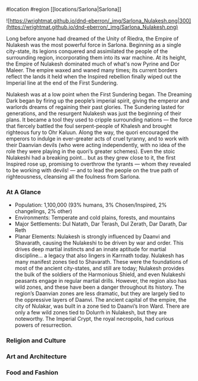  #location #region [[locations/Sarlona|Sarlona]]

![https://wrightmat.github.io/dnd-eberron/_img/Sarlona_Nulakesh.png|300](https://wrightmat.github.io/dnd-eberron/_img/Sarlona_Nulakesh.png)

Long before anyone had dreamed of the Unity of Riedra, the Empire of Nulakesh was the most powerful force in Sarlona. Beginning as a single city-state, its legions conquered and assimilated the people of the surrounding region, incorporating them into its war machine. At its height, the Empire of Nulakesh dominated much of what's now Pyrine and Dor Maleer. The empire waxed and waned many times; its current borders reflect the lands it held when the Inspired rebellion finally wiped out the Imperial line at the end of the First Sundering.

Nulakesh was at a low point when the First Sundering began. The Dreaming Dark began by firing up the people’s imperial spirit, giving the emperor and warlords dreams of regaining their past glories. The Sundering lasted for generations, and the resurgent Nulakesh was just the beginning of their plans. It became a tool they used to cripple surrounding nations — the force that fiercely battled the foul serpent-people of Khalesh and brought righteous fury to Ohr Kaluun. Along the way, the quori encouraged the emperors to indulge in ever-greater acts of cruel tyranny, and to work with their Daanvian devils (who were acting independently, with no idea of the role they were playing in the quori’s greater schemes). Even
the stoic Nulakeshi had a breaking point… but as they grew close to it, the first Inspired rose up, promising to overthrow the tyrants — whom they revealed to be working with devils! — and to lead the people on the true path of righteousness, cleansing all the foulness from Sarlona.

### At A Glance

* Population: 1,100,000 (93% humans, 3% Chosen/Inspired, 2% changelings, 2% other)
* Environments: Temperate and cold plains, forests, and mountains
* Major Settlements: Dul Natath, Dar Terash, Dul Zerath, Dar Darath, Dar Reth
* Planar Elements: Nulakesh is strongly influenced by Daanvi and Shavarath, causing the Nulakeshi to be driven by war and order. This drives deep martial instincts and an innate aptitude for martial discipline… a legacy that also lingers in Karrnath today. Nulakesh has many manifest zones tied to Shavarath. These were the foundations of most of the ancient city-states, and still are today; Nulakesh provides the bulk of the soldiers of the Harmonious Shield, and even Nulakeshi peasants engage in regular martial drills. However, the region also has wild zones, and these have been a danger throughout its history.  The region’s Daanvian zones are less dramatic, but they are largely tied to the oppressive layers of Daanvi. The ancient capital of the empire, the city of Nulakar, was built in a zone tied to Daanvi’s Iron Ward. There are only a few wild zones tied to Dolurrh in Nulakesh, but they are noteworthy. The Imperial Crypt, the royal necropolis, had curious powers of resurrection.

### Religion and Culture



### Art and Architecture



### Food and Fashion

